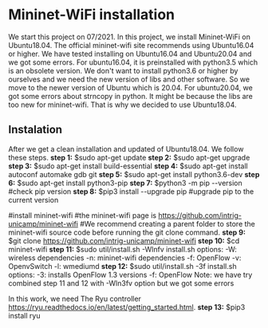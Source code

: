 # Mininet-WiFi installation
We start this project on 07/2021.
In this project, we install Mininet-WiFi on Ubuntu18.04.
The official mininet-wifi site recommends using Ubuntu16.04 or higher.
We have tested installing on Ubuntu16.04 and Ubuntu20.04 and we got some errors.
For ubuntu16.04, it is preinstalled with python3.5 which is an obsolete version. 
We don't want to install python3.6 or higher by ourselves and we need the new version of libs and other software. 
So we move to the newer version of Ubuntu which is 20.04.
For ubuntu20.04, we got some errors about strncopy in python. It might be because the libs are too new for mininet-wifi.
That is why we decided to use Ubuntu18.04.

## Instalation
After we get a clean installation and updated of Ubuntu18.04. 
We follow these steps.
**step 1:** $sudo apt-get update
**step 2:** $sudo apt-get upgrade
**step 3:** $sudo apt-get install build-essential
**step 4:** $sudo apt-get install autoconf automake gdb git
**step 5:** $sudo apt-get install python3.6-dev
**step 6:** $sudo apt-get install python3-pip
**step 7:** $python3 -m pip --version    #check pip version
**step 8:** $pip3 install --upgrade pip  #upgrade pip to the current version

#install mininet-wifi 
#the mininet-wifi page is https://github.com/intrig-unicamp/mininet-wifi
#We recommend creating a parent folder to store the mininet-wifi source code before running the git clone command.
**step 9:** $git clone https://github.com/intrig-unicamp/mininet-wifi
**step 10:** $cd mininet-wifi
**step 11:** $sudo util/install.sh -Wlnfv
install.sh options:
-W: wireless dependencies
-n: mininet-wifi dependencies
-f: OpenFlow
-v: OpenvSwitch
-l: wmediumd
**step 12:** $sudo util/install.sh -3f 
install.sh options:
-3: installs OpenFlow 1.3 versions
-f: OpenFlow
Note: we have try combined step 11 and 12 with -Wln3fv option but we got some errors 

In this work, we need The Ryu controller https://ryu.readthedocs.io/en/latest/getting_started.html.
**step 13:** $pip3 install ryu
